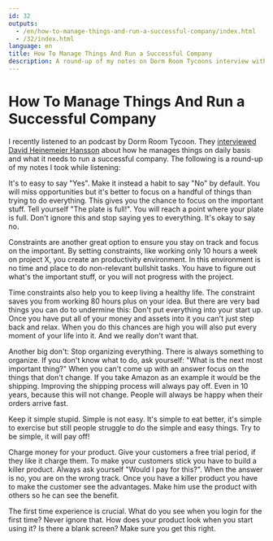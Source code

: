 ```yaml
---
id: 32
outputs:
  - /en/how-to-manage-things-and-run-a-successful-company/index.html
  - /32/index.html
language: en
title: How To Manage Things And Run a Successful Company
description: A round-up of my notes on Dorm Room Tycoons interview with David Heinemeier Hansson
---
```

<h1>How To Manage Things And Run a Successful Company</h1>
<p>
I recently listened to an podcast by Dorm Room Tycoon. They <a href="http://www.dormroomtycoon.com/david-hansson/">interviewed David Heinemeier Hansson</a> about how he manages things on daily basis and what it needs to run a successful company. The following is a round-up of my notes I took while listening:
</p>
<p>
It's to easy to say "Yes". Make it instead a habit to say "No" by default. You will miss opportunities but it's better to focus on a handful of things than trying to do everything. This gives you the chance to focus on the important stuff. Tell yourself "The plate is full!". You will reach a point where your plate is full. Don't ignore this and stop saying yes to everything. It's okay to say no.
</p>
<p>
Constraints are another great option to ensure you stay on track and focus on the important. By setting constraints, like working only 10 hours a week on project X, you create an productivity environment. In this environment is no time and place to do non-relevant bullshit tasks. You have to figure out what's the important stuff, or you will not progress with the project.
</p>
<p>
Time constraints also help you to keep living a healthy life. The constraint saves you from working 80 hours plus on your idea. But there are very bad things you can do to undermine this: Don't put everything into your start up. Once you have put all of your money and assets into it you can't just step back and relax. When you do this chances are high you will also put every moment of your life into it. And we really don't want that.
</p>
<p>
Another big don't: Stop organizing everything. There is always something to organize.
If you don't know what to do, ask yourself: "What is the next most important thing?" When you can't come up with an answer focus on the things that don't change. If you take Amazon as an example it would be the shipping. Improving the shipping process will always pay off. Even in 10 years, because this will not change. People will always be happy when their orders arrive fast.
</p>
<p>
Keep it simple stupid. Simple is not easy. It's simple to eat better, it's simple to exercise but still people struggle to do the simple and easy things. Try to be simple, it will pay off!
</p>
<p>
Charge money for your product. Give your customers a free trial period, if they like it charge them. To make your customers stick you have to build a killer product. Always ask yourself "Would I pay for this?". When the answer is no, you are on the wrong track. Once you have a killer product you have to make the customer see the advantages. Make him use the product with others so he can see the benefit.
</p>
<p>
The first time experience is crucial. What do you see when you login for the first time? Never ignore that. How does your product look when you start using it? Is there a blank screen? Make sure you get this right.
</p>
